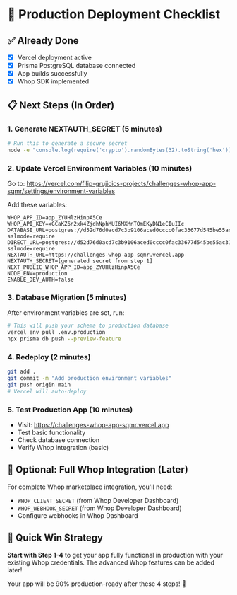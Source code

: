 # 🚀 Production Deployment Checklist

## ✅ Already Done
- [x] Vercel deployment active
- [x] Prisma PostgreSQL database connected
- [x] App builds successfully
- [x] Whop SDK implemented

## 📋 Next Steps (In Order)

### 1. **Generate NEXTAUTH_SECRET** (5 minutes)
```bash
# Run this to generate a secure secret
node -e "console.log(require('crypto').randomBytes(32).toString('hex'))"
```

### 2. **Update Vercel Environment Variables** (10 minutes)
Go to: https://vercel.com/filip-grujicics-projects/challenges-whop-app-sqmr/settings/environment-variables

Add these variables:
```
WHOP_APP_ID=app_ZYUHlzHinpA5Ce
WHOP_API_KEY=xGCaKZ6n2xk4ZjdhNphMUI6MXMnTQmEKyDN1eCIuIIc
DATABASE_URL=postgres://d52d76d0acd7c3b9106aced0cccc0fac33677d545be55ac319c3322be519f8c5:sk_vJsj_G_7eXDCgSvMqOjKt@db.prisma.io:5432/postgres?sslmode=require
DIRECT_URL=postgres://d52d76d0acd7c3b9106aced0cccc0fac33677d545be55ac319c3322be519f8c5:sk_vJsj_G_7eXDCgSvMqOjKt@db.prisma.io:5432/postgres?sslmode=require
NEXTAUTH_URL=https://challenges-whop-app-sqmr.vercel.app
NEXTAUTH_SECRET=[generated secret from step 1]
NEXT_PUBLIC_WHOP_APP_ID=app_ZYUHlzHinpA5Ce
NODE_ENV=production
ENABLE_DEV_AUTH=false
```

### 3. **Database Migration** (5 minutes)
After environment variables are set, run:
```bash
# This will push your schema to production database
vercel env pull .env.production
npx prisma db push --preview-feature
```

### 4. **Redeploy** (2 minutes)
```bash
git add .
git commit -m "Add production environment variables"
git push origin main
# Vercel will auto-deploy
```

### 5. **Test Production App** (10 minutes)
- Visit: https://challenges-whop-app-sqmr.vercel.app
- Test basic functionality
- Check database connection
- Verify Whop integration (basic)

## 🔧 Optional: Full Whop Integration (Later)

For complete Whop marketplace integration, you'll need:
- `WHOP_CLIENT_SECRET` (from Whop Developer Dashboard)
- `WHOP_WEBHOOK_SECRET` (from Whop Developer Dashboard)
- Configure webhooks in Whop Dashboard

## 🎯 Quick Win Strategy

**Start with Step 1-4** to get your app fully functional in production with your existing Whop credentials. The advanced Whop features can be added later!

Your app will be 90% production-ready after these 4 steps! 🚀
